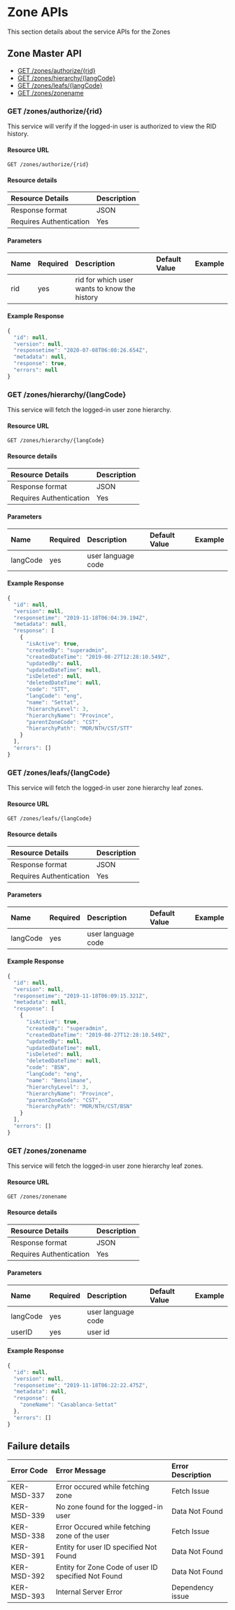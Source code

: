 # Zone APIs

This section details about the service APIs for the Zones

## Zone Master API

* [GET /zones/authorize/{rid}](zone-apis.md#get-zones-authorize-rid)
* [GET /zones/hierarchy/{langCode}](zone-apis.md#get-zones-hierarchy-langcode)
* [GET /zones/leafs/{langCode}](zone-apis.md#get-zones-leafs-langcode)
* [GET /zones/zonename](zone-apis.md#get-zones-zonename)

### GET /zones/authorize/{rid}

This service will verify if the logged-in user is authorized to view the RID history.

#### Resource URL

`GET /zones/authorize/{rid}`

#### Resource details

| Resource Details | Description |
| :--- | :--- |
| Response format | JSON |
| Requires Authentication | Yes |

#### Parameters

| Name | Required | Description | Default Value | Example |
| :--- | :--- | :--- | :--- | :--- |
| rid | yes | rid for which user wants to know the history |  |  |

#### Example Response

```javascript
{
  "id": null,
  "version": null,
  "responsetime": "2020-07-08T06:08:26.654Z",
  "metadata": null,
  "response": true,
  "errors": null
}
```

### GET /zones/hierarchy/{langCode}

This service will fetch the logged-in user zone hierarchy.

#### Resource URL

`GET /zones/hierarchy/{langCode}`

#### Resource details

| Resource Details | Description |
| :--- | :--- |
| Response format | JSON |
| Requires Authentication | Yes |

#### Parameters

| Name | Required | Description | Default Value | Example |
| :--- | :--- | :--- | :--- | :--- |
| langCode | yes | user language code |  |  |

#### Example Response

```javascript
{
  "id": null,
  "version": null,
  "responsetime": "2019-11-18T06:04:39.194Z",
  "metadata": null,
  "response": [
    {
      "isActive": true,
      "createdBy": "superadmin",
      "createdDateTime": "2019-08-27T12:28:10.549Z",
      "updatedBy": null,
      "updatedDateTime": null,
      "isDeleted": null,
      "deletedDateTime": null,
      "code": "STT",
      "langCode": "eng",
      "name": "Settat",
      "hierarchyLevel": 3,
      "hierarchyName": "Province",
      "parentZoneCode": "CST",
      "hierarchyPath": "MOR/NTH/CST/STT"
    }
  ],
  "errors": []
}
```

### GET /zones/leafs/{langCode}

This service will fetch the logged-in user zone hierarchy leaf zones.

#### Resource URL

`GET /zones/leafs/{langCode}`

#### Resource details

| Resource Details | Description |
| :--- | :--- |
| Response format | JSON |
| Requires Authentication | Yes |

#### Parameters

| Name | Required | Description | Default Value | Example |
| :--- | :--- | :--- | :--- | :--- |
| langCode | yes | user language code |  |  |

#### Example Response

```javascript
{
  "id": null,
  "version": null,
  "responsetime": "2019-11-18T06:09:15.321Z",
  "metadata": null,
  "response": [
    {
      "isActive": true,
      "createdBy": "superadmin",
      "createdDateTime": "2019-08-27T12:28:10.549Z",
      "updatedBy": null,
      "updatedDateTime": null,
      "isDeleted": null,
      "deletedDateTime": null,
      "code": "BSN",
      "langCode": "eng",
      "name": "Benslimane",
      "hierarchyLevel": 3,
      "hierarchyName": "Province",
      "parentZoneCode": "CST",
      "hierarchyPath": "MOR/NTH/CST/BSN"
    }
  ],
  "errors": []
}
```

### GET /zones/zonename

This service will fetch the logged-in user zone hierarchy leaf zones.

#### Resource URL

`GET /zones/zonename`

#### Resource details

| Resource Details | Description |
| :--- | :--- |
| Response format | JSON |
| Requires Authentication | Yes |

#### Parameters

| Name | Required | Description | Default Value | Example |
| :--- | :--- | :--- | :--- | :--- |
| langCode | yes | user language code |  |  |
| userID | yes | user id |  |  |

#### Example Response

```javascript
{
  "id": null,
  "version": null,
  "responsetime": "2019-11-18T06:22:22.475Z",
  "metadata": null,
  "response": {
    "zoneName": "Casablanca-Settat"
  },
  "errors": []
}
```

## Failure details

| Error Code | Error Message | Error Description |
| :--- | :--- | :--- |
| KER-MSD-337 | Error occured while fetching zone | Fetch Issue |
| KER-MSD-339 | No zone found for the logged-in user | Data Not Found |
| KER-MSD-338 | Error Occured while fetching zone of the user | Fetch Issue |
| KER-MSD-391 | Entity for user ID specified Not Found | Data Not Found |
| KER-MSD-392 | Entity for Zone Code of user ID specified Not Found | Data Not Found |
| KER-MSD-393 | Internal Server Error | Dependency issue |

